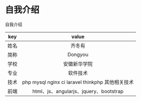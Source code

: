 # 自我介绍 
自我介绍 



|      key  		| value            |
| ------------- 	|:-------------:   |
| 姓名      		| 齐冬有 		       |
| 简称      		| Dongyou         |
| 学校 				| 安徽新华学院   |
| 专业 				| 软件技术      |
| 技术 				| php mysql nginx ci laravel thinkphp 其他相关技术      |
| 前端 				| html、js、angularjs、jquery、bootstrap       |




	

